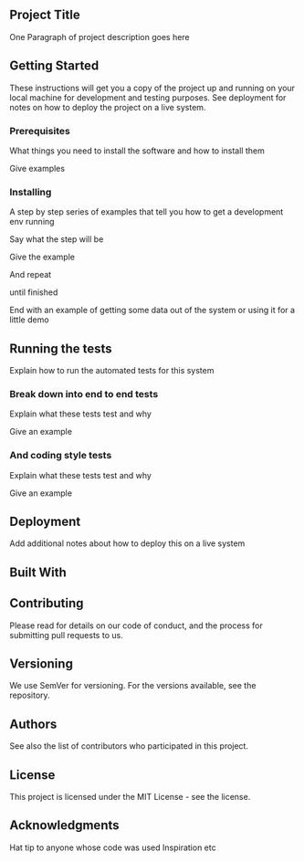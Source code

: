 ## Project Title

One Paragraph of project description goes here

## Getting Started

These instructions will get you a copy of the project up and running on your local machine for development and testing purposes. See deployment for notes on how to deploy the project on a live system.

### Prerequisites

What things you need to install the software and how to install them

Give examples


### Installing

A step by step series of examples that tell you how to get a development env running

Say what the step will be


Give the example


And repeat


until finished


End with an example of getting some data out of the system or using it for a little demo

## Running the tests

Explain how to run the automated tests for this system

### Break down into end to end tests

Explain what these tests test and why


Give an example


### And coding style tests

Explain what these tests test and why


Give an example


## Deployment

Add additional notes about how to deploy this on a live system

## Built With

## Contributing

Please read for details on our code of conduct, and the process for submitting pull requests to us.

## Versioning

We use SemVer for versioning. For the versions available, see the repository.

## Authors

See also the list of contributors who participated in this project.

## License

This project is licensed under the MIT License - see the license.

## Acknowledgments

Hat tip to anyone whose code was used
Inspiration
etc


